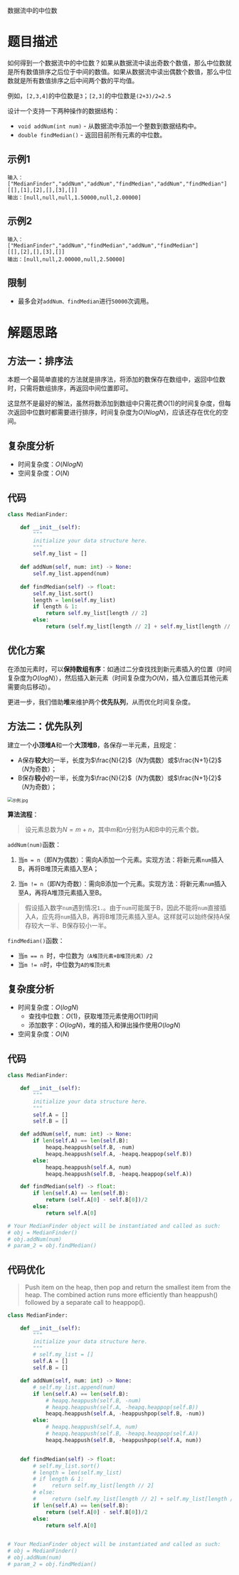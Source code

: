 数据流中的中位数

# 题目描述

如何得到一个数据流中的中位数？如果从数据流中读出奇数个数值，那么中位数就是所有数值排序之后位于中间的数值。如果从数据流中读出偶数个数值，那么中位数就是所有数值排序之后中间两个数的平均值。

例如，`[2,3,4]`的中位数是`3`；`[2,3]`的中位数是`(2+3)/2=2.5`

设计一个支持一下两种操作的数据结构：

- `void addNum(int num)` - 从数据流中添加一个整数到数据结构中。
- `double findMedian()` - 返回目前所有元素的中位数。

## 示例1

```
输入：
["MedianFinder","addNum","addNum","findMedian","addNum","findMedian"]
[[],[1],[2],[],[3],[]]
输出：[null,null,null,1.50000,null,2.00000]
```

## 示例2

```
输入：
["MedianFinder","addNum","findMedian","addNum","findMedian"]
[[],[2],[],[3],[]]
输出：[null,null,2.00000,null,2.50000]
```

## 限制

- 最多会对`addNum、findMedian`进行`50000`次调用。

# 解题思路

## 方法一：排序法

本题一个最简单直接的方法就是排序法，将添加的数保存在数组中，返回中位数时，只需将数组排序，再返回中间位置即可。

这显然不是最好的解法，虽然将数添加到数组中只需花费$O(1)$的时间复杂度，但每次返回中位数时都需要进行排序，时间复杂度为$O(NlogN)$，应该还存在优化的空间。

## 复杂度分析

- 时间复杂度：$O(NlogN)$
- 空间复杂度：$O(N)$

## 代码

```python
class MedianFinder:

    def __init__(self):
        """
        initialize your data structure here.
        """
        self.my_list = []
        
    def addNum(self, num: int) -> None:
        self.my_list.append(num)
        
    def findMedian(self) -> float:
        self.my_list.sort()
        length = len(self.my_list)
        if length & 1:
            return self.my_list[length // 2]
        else:
            return (self.my_list[length // 2] + self.my_list[length // 2 - 1])/2
```

## 优化方案

在添加元素时，可以**保持数组有序**：如通过二分查找找到新元素插入的位置（时间复杂度为$O(logN)$），然后插入新元素（时间复杂度为$O(N)$，插入位置后其他元素需要向后移动）。

更进一步，我们借助**堆**来维护两个**优先队列**，从而优化时间复杂度。

## 方法二：优先队列

建立一个**小顶堆A**和一个**大顶堆B**，各保存一半元素，且规定：

- A保存**较大**的一半，长度为$\frac{N}{2}$（$N$为偶数）或$\frac{N+1}{2}$（$N$为奇数）；
- B保存**较小**的一半，长度为$\frac{N}{2}$（$N$为偶数）或$\frac{N+1}{2}$（$N$为奇数）；

<img src="https://pic.leetcode-cn.com/25837f1b195e56de20587a4ed97d9571463aa611789e768914638902add351f4-Picture1.png" alt="示例.jpg" style="zoom:67%;" />

**算法流程**：

> 设元素总数为$N=m+n$，其中$m$和$n$分别为A和B中的元素个数。

`addNum(num)`函数：

1. 当`m = n`（即$N$为偶数）：需向A添加一个元素。实现方法：将新元素`num`插入B，再将B堆顶元素插入至A；

2. 当`m != n`（即$N$为奇数）：需向B添加一个元素。实现方法：将新元素`num`插入至A，再将A堆顶元素插入至B。

> 假设插入数字`num`遇到情况`1.`。由于`num`可能属于B，因此不能将`num`直接插入A，应先将`num`插入B，再将B堆顶元素插入至A。这样就可以始终保持A保存较大一半、B保存较小一半。

`findMedian()`函数：

- 当`m == n `时，中位数为`（A堆顶元素+B堆顶元素）/2`
- 当`m != n`时，中位数为`A的堆顶元素`

## 复杂度分析

- 时间复杂度：$O(logN)$
  - 查找中位数：$O(1)$，获取堆顶元素使用$O(1)$时间
  - 添加数字：$O(logN)$，堆的插入和弹出操作使用$O(logN)$
- 空间复杂度：$O(N)$

## 代码

```python
class MedianFinder:

    def __init__(self):
        """
        initialize your data structure here.
        """
        self.A = []
        self.B = []

    def addNum(self, num: int) -> None:
        if len(self.A) == len(self.B):
            heapq.heappush(self.B, -num)
            heapq.heappush(self.A, -heapq.heappop(self.B))
        else:
            heapq.heappush(self.A, num)
            heapq.heappush(self.B, -heapq.heappop(self.A))

    def findMedian(self) -> float:
        if len(self.A) == len(self.B):
            return (self.A[0] - self.B[0])/2
        else:
            return self.A[0]

# Your MedianFinder object will be instantiated and called as such:
# obj = MedianFinder()
# obj.addNum(num)
# param_2 = obj.findMedian()
```

## 代码优化

> Push item on the heap, then pop and return the smallest item from the heap. The combined action runs more efficiently than heappush() followed by a separate call to heappop().
>

```python
class MedianFinder:

    def __init__(self):
        """
        initialize your data structure here.
        """
        # self.my_list = []
        self.A = []
        self.B = []

    def addNum(self, num: int) -> None:
        # self.my_list.append(num)
        if len(self.A) == len(self.B):
            # heapq.heappush(self.B, -num)
            # heapq.heappush(self.A, -heapq.heappop(self.B))
            heapq.heappush(self.A, -heappushpop(self.B, -num))
        else:
            # heapq.heappush(self.A, num)
            # heapq.heappush(self.B, -heapq.heappop(self.A))
            heapq.heappush(self.B, -heappushpop(self.A, num))


    def findMedian(self) -> float:
        # self.my_list.sort()
        # length = len(self.my_list)
        # if length & 1:
        #     return self.my_list[length // 2]
        # else:
        #     return (self.my_list[length // 2] + self.my_list[length // 2 - 1])/2
        if len(self.A) == len(self.B):
            return (self.A[0] - self.B[0])/2
        else:
            return self.A[0]


# Your MedianFinder object will be instantiated and called as such:
# obj = MedianFinder()
# obj.addNum(num)
# param_2 = obj.findMedian()
```

